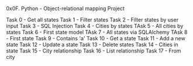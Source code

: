 0x0F. Python - Object-relational mapping Project

Task 0 - Get all states
Task 1 - Filter states
Task 2 - Filter states by user input
Task 3 - SQL Injection
Task 4 - Cities by states
TAsk 5 - All cities by states
Task 6 - First state model
TAsk 7 - All states via SQLAlchemy
TAsk 8 - First state
Task 9 - Contains 'a'
Task 10 - Get a state
Task 11 - Add a new state
Task 12 - Update a state
Task 13 - Delete states
Task 14 - Cities in state
Task 15 - City relationship
Task 16 - List relationship
Task 17 - From city
